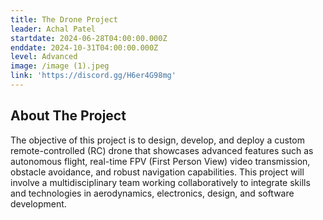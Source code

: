 ```yaml
---
title: The Drone Project
leader: Achal Patel
startdate: 2024-06-28T04:00:00.000Z
enddate: 2024-10-31T04:00:00.000Z
level: Advanced
image: /image (1).jpeg
link: 'https://discord.gg/H6er4G98mg'
---
```


## About The Project

The objective of this project is to design, develop, and deploy a custom remote-controlled (RC) drone that showcases advanced features such as autonomous flight, real-time FPV (First Person View) video transmission, obstacle avoidance, and robust navigation capabilities. This project will involve a multidisciplinary team working collaboratively to integrate skills and technologies in aerodynamics, electronics, design, and software development.
